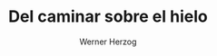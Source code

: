---
title: "Del caminar sobre el hielo"
subtitle: ""
description: ""
layout: book
author: Werner Herzog
started: 2017-07-03
read: 2017-07-03
status: read
rating: 4
color: 
cover: 
pages: 128
progress: 0
link: 
---